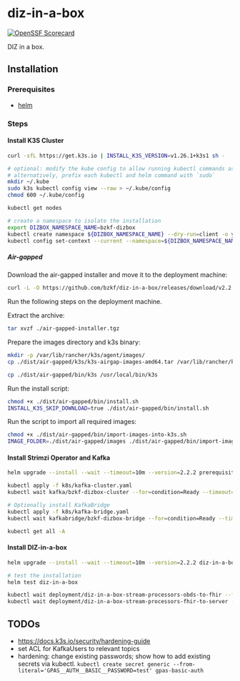 # diz-in-a-box

[![OpenSSF Scorecard](https://api.securityscorecards.dev/projects/github.com/bzkf/diz-in-a-box/badge)](https://api.securityscorecards.dev/projects/github.com/bzkf/diz-in-a-box)

DIZ in a box.

## Installation

### Prerequisites

- [helm](https://github.com/helm/helm)

### Steps

#### Install K3S Cluster

```sh
curl -sfL https://get.k3s.io | INSTALL_K3S_VERSION=v1.26.1+k3s1 sh -

# optional: modify the kube config to allow running kubectl commands as a non-root user
# alternatively, prefix each kubectl and helm command with `sudo`
mkdir ~/.kube
sudo k3s kubectl config view --raw > ~/.kube/config
chmod 600 ~/.kube/config

kubectl get nodes

# create a namespace to isolate the installation
export DIZBOX_NAMESPACE_NAME=bzkf-dizbox
kubectl create namespace ${DIZBOX_NAMESPACE_NAME} --dry-run=client -o yaml | kubectl apply -f -
kubectl config set-context --current --namespace=${DIZBOX_NAMESPACE_NAME}
```

##### Air-gapped

Download the air-gapped installer and move it to the deployment machine:

<!-- x-release-please-start-version -->

```sh
curl -L -O https://github.com/bzkf/diz-in-a-box/releases/download/v2.2.2/air-gapped-installer.tgz
```

<!-- x-release-please-end -->

Run the following steps on the deployment machine.

Extract the archive:

```sh
tar xvzf ./air-gapped-installer.tgz
```

Prepare the images directory and k3s binary:

```sh
mkdir -p /var/lib/rancher/k3s/agent/images/
cp ./dist/air-gapped/k3s/k3s-airgap-images-amd64.tar /var/lib/rancher/k3s/agent/images/

cp ./dist/air-gapped/bin/k3s /usr/local/bin/k3s
```

Run the install script:

```sh
chmod +x ./dist/air-gapped/bin/install.sh
INSTALL_K3S_SKIP_DOWNLOAD=true ./dist/air-gapped/bin/install.sh
```

Run the script to import all required images:

```sh
chmod +x ./dist/air-gapped/bin/import-images-into-k3s.sh
IMAGE_FOLDER=./dist/air-gapped/images ./dist/air-gapped/bin/import-images-into-k3s.sh
```

#### Install Strimzi Operator and Kafka

<!-- x-release-please-start-version -->

```sh
helm upgrade --install --wait --timeout=10m --version=2.2.2 prerequisites oci://ghcr.io/bzkf/diz-in-a-box/charts/prerequisites

kubectl apply -f k8s/kafka-cluster.yaml
kubectl wait kafka/bzkf-dizbox-cluster --for=condition=Ready --timeout=300s

# Optionally install KafkaBridge
kubectl apply -f k8s/kafka-bridge.yaml
kubectl wait kafkabridge/bzkf-dizbox-bridge --for=condition=Ready --timeout=300s

kubectl get all -A
```

#### Install DIZ-in-a-box

```sh
helm upgrade --install --wait --timeout=10m --version=2.2.2 diz-in-a-box oci://ghcr.io/bzkf/diz-in-a-box/charts/diz-in-a-box

# test the installation
helm test diz-in-a-box

kubectl wait deployment/diz-in-a-box-stream-processors-obds-to-fhir --for=condition=Available --timeout=300s
kubectl wait deployment/diz-in-a-box-stream-processors-fhir-to-server --for=condition=Available --timeout=300s
```

<!-- x-release-please-end -->

## TODOs

- <https://docs.k3s.io/security/hardening-guide>
- set ACL for KafkaUsers to relevant topics
- hardening: change existing passwords; show how to add existing secrets via kubectl.
  `kubectl create secret generic --from-literal='GPAS__AUTH__BASIC__PASSWORD=test' gpas-basic-auth`
